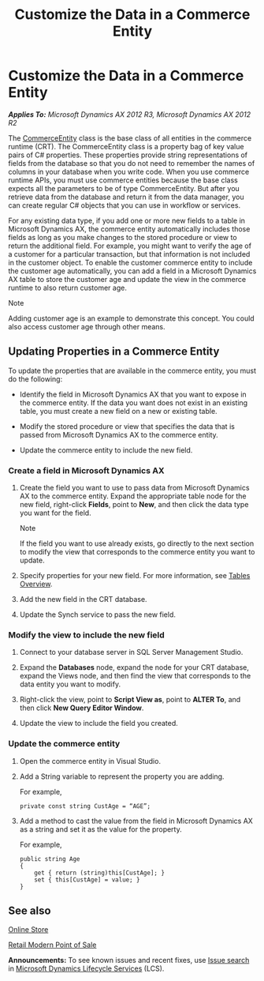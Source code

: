 ﻿---
title: Customize the Data in a Commerce Entity
TOCTitle: Customize the Data in a Commerce Entity
ms:assetid: 3857369f-d293-4897-90b7-bd8aefcbb3a7
ms:mtpsurl: https://technet.microsoft.com/en-us/library/JJ916616(v=AX.60)
ms:contentKeyID: 50934006
ms.date: 05/18/2015
mtps_version: v=AX.60
---

# Customize the Data in a Commerce Entity 


_**Applies To:** Microsoft Dynamics AX 2012 R3, Microsoft Dynamics AX 2012 R2_

The [CommerceEntity](commerceentity-class-microsoft-dynamics-commerce-runtime-datamodel.md) class is the base class of all entities in the commerce runtime (CRT). The CommerceEntity class is a property bag of key value pairs of C\# properties. These properties provide string representations of fields from the database so that you do not need to remember the names of columns in your database when you write code. When you use commerce runtime APIs, you must use commerce entities because the base class expects all the parameters to be of type CommerceEntity. But after you retrieve data from the database and return it from the data manager, you can create regular C\# objects that you can use in workflow or services.

For any existing data type, if you add one or more new fields to a table in Microsoft Dynamics AX, the commerce entity automatically includes those fields as long as you make changes to the stored procedure or view to return the additional field. For example, you might want to verify the age of a customer for a particular transaction, but that information is not included in the customer object. To enable the customer commerce entity to include the customer age automatically, you can add a field in a Microsoft Dynamics AX table to store the customer age and update the view in the commerce runtime to also return customer age.


> [!NOTE]
> <P>Adding customer age is an example to demonstrate this concept. You could also access customer age through other means.</P>



## Updating Properties in a Commerce Entity

To update the properties that are available in the commerce entity, you must do the following:

  - Identify the field in Microsoft Dynamics AX that you want to expose in the commerce entity. If the data you want does not exist in an existing table, you must create a new field on a new or existing table.

  - Modify the stored procedure or view that specifies the data that is passed from Microsoft Dynamics AX to the commerce entity.

  - Update the commerce entity to include the new field.

### Create a field in Microsoft Dynamics AX

1.  Create the field you want to use to pass data from Microsoft Dynamics AX to the commerce entity. Expand the appropriate table node for the new field, right-click **Fields**, point to **New**, and then click the data type you want for the field.
    

    > [!NOTE]
    > <P>If the field you want to use already exists, go directly to the next section to modify the view that corresponds to the commerce entity you want to update.</P>



2.  Specify properties for your new field. For more information, see [Tables Overview](https://technet.microsoft.com/en-us/library/bb314725\(v=ax.60\)).

3.  Add the new field in the CRT database.

4.  Update the Synch service to pass the new field.

### Modify the view to include the new field

1.  Connect to your database server in SQL Server Management Studio.

2.  Expand the **Databases** node, expand the node for your CRT database, expand the Views node, and then find the view that corresponds to the data entity you want to modify.

3.  Right-click the view, point to **Script View as**, point to **ALTER To**, and then click **New Query Editor Window**.

4.  Update the view to include the field you created.

### Update the commerce entity

1.  Open the commerce entity in Visual Studio.

2.  Add a String variable to represent the property you are adding.
    
    For example,
    
        private const string CustAge = “AGE”;

3.  Add a method to cast the value from the field in Microsoft Dynamics AX as a string and set it as the value for the property.
    
    For example,
    
        public string Age
        {
            get { return (string)this[CustAge]; }
            set { this[CustAge] = value; }
        }

## See also

[Online Store](online-store.md)

[Retail Modern Point of Sale](retail-modern-point-of-sale.md)

  
**Announcements:** To see known issues and recent fixes, use [Issue search](http://go.microsoft.com/fwlink/?linkid=389258) in [Microsoft Dynamics Lifecycle Services](http://go.microsoft.com/fwlink/?linkid=306505) (LCS).

